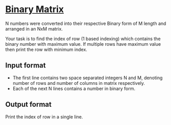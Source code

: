 # [Binary Matrix][link]

N numbers were converted into their respective Binary form of M length and arranged in an NxM matrix.

Your task is to find the index of row (1 based indexing) which contains the binary number with maximum value. If multiple rows have maximum value then print the row with minimum index.

## Input format

- The first line contains two space separated integers N and M, denoting number of rows and number of columns in matrix respectively.
- Each of the next N lines contains a number in binary form.

## Output format

Print the index of row in a single line.

[link]: https://www.hackerearth.com/practice/algorithms/greedy/basics-of-greedy-algorithms/practice-problems/algorithm/binary-matrix-1-d77d7d00/
